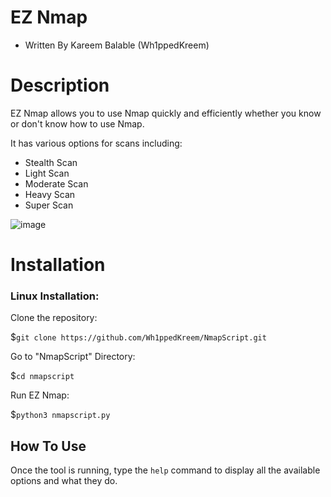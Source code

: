 # EZ Nmap
- Written By Kareem Balable (Wh1ppedKreem)

# Description

EZ Nmap allows you to use Nmap quickly and efficiently whether you know or don't know how to use Nmap.

It has various options for scans including:

- Stealth Scan
- Light Scan
- Moderate Scan
- Heavy Scan
- Super Scan

![image](https://user-images.githubusercontent.com/78312390/216129513-7d2512d2-66e8-48c6-8c1b-2493cda8eab1.png)


# Installation

### Linux Installation:
Clone the repository:

$```git clone https://github.com/Wh1ppedKreem/NmapScript.git```

Go to "NmapScript" Directory:

$```cd nmapscript```

Run EZ Nmap:

$```python3 nmapscript.py```

## How To Use

Once the tool is running, type the ```help``` command to display all the available options and what they do.

